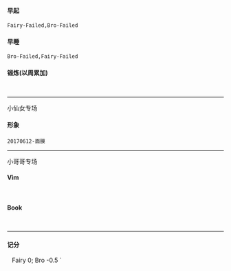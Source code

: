 #### 早起
`Fairy-Failed,Bro-Failed `
#### 早睡
`Bro-Failed,Fairy-Failed `
#### 锻炼(以周累加)
` `
***
小仙女专场
#### 形象
`20170612-面膜 `
***
小哥哥专场
#### Vim
` `
#### Book
` `
***
#### 记分
` `
Fairy 0;
Bro -0.5
`
